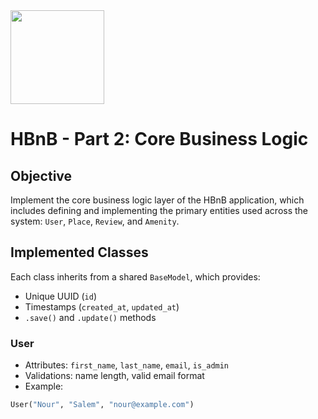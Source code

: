  <img src="https://github.com/user-attachments/assets/5f8d33ce-fed8-438a-935c-a9916afef26e" width="150">
 
 <dive></dive>
 
# HBnB - Part 2: Core Business Logic

##  Objective

Implement the core business logic layer of the HBnB application, which includes defining and implementing the primary entities used across the system: `User`, `Place`, `Review`, and `Amenity`.

##  Implemented Classes

Each class inherits from a shared `BaseModel`, which provides:

- Unique UUID (`id`)
- Timestamps (`created_at`, `updated_at`)
- `.save()` and `.update()` methods

###  User
- Attributes: `first_name`, `last_name`, `email`, `is_admin`
- Validations: name length, valid email format
- Example:
```python
User("Nour", "Salem", "nour@example.com")
